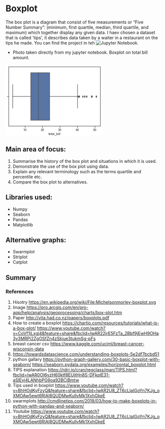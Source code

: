 # Boxplot
The box plot is a diagram that consist of five measurements or “Five Number Summary”: (minimum, first quartile, median, third quartile, and maximum) which together display any given data. I haev chosen a dataset that is called 'tips', it describes data taken by a waiter in a restaurant on the tips he made. 
You can find the project in teh ![Jupyter Notebook](https://github.com/MartynaMisk/Boxplot/blob/master/BoxplotsJupyter.ipynb). 

- Photo taken directly from my jupyter notebook. Boxplot on total bill amount.

![Logo](https://github.com/MartynaMisk/Boxplot/blob/master/original.jpg)

## Main area of focus:
1. Summarise the history of the box plot and situations in which it is used.
2. Demonstrate the use of the box plot using data.
3. Explain any relevant terminology such as the terms quartile and percentile etc.
4. Compare the box plot to alternatives.

## Libraries used:
- Numpy
- Seaborn
- Pandas
- Matplotlib

## Alternative graphs:
- Swarmplot
- Striplot
- Catplot

## Summary

### References
1. Hisotry https://en.wikipedia.org/wiki/File:Michelsonmorley-boxplot.svg
2. Image https://pro.arcgis.com/en/pro-app/help/analysis/geoprocessing/charts/box-plot.htm
3. Paper http://vita.had.co.nz/papers/boxplots.pdf
4. How to create a boxplot https://chartio.com/resources/tutorials/what-is-a-box-plot/ https://www.youtube.com/watch?v=CoVf1jLxgj4&feature=share&fbclid=IwAR22jrE5FzTa_2Bbf9jEwH9OHa3y3MRPi2ZgOSfZn4zSkjue3tukmSg-pFs
5. breast cancer csv https://www.kaggle.com/uciml/breast-cancer-wisconsin-data
6. https://towardsdatascience.com/understanding-boxplots-5e2df7bcbd51
7. python gallary https://python-graph-gallery.com/30-basic-boxplot-with-seaborn/ https://seaborn.pydata.org/examples/horizontal_boxplot.html
8. TIPS explanation https://rdrr.io/cran/regclass/man/TIPS.html?fbclid=IwAR0OI6yzH60ktf8EUitHn8S-DFkplE31-aSlEvj4LANhbPG9oa92BCjBmtw
9. Tips used in boxplot https://www.youtube.com/watch?v=BhHOdKyFzyQ&feature=share&fbclid=IwAR2U8_ZT6cLlaIGoYn7KJg_oXMOAw5ewt6RIAI8QUDMwKullvMk1XxhGkeE
10. swarmplots http://cmdlinetips.com/2018/03/how-to-make-boxplots-in-python-with-pandas-and-seaborn/
11. Youtube https://www.youtube.com/watch?v=BhHOdKyFzyQ&feature=share&fbclid=IwAR2U8_ZT6cLlaIGoYn7KJg_oXMOAw5ewt6RIAI8QUDMwKullvMk1XxhGkeE

